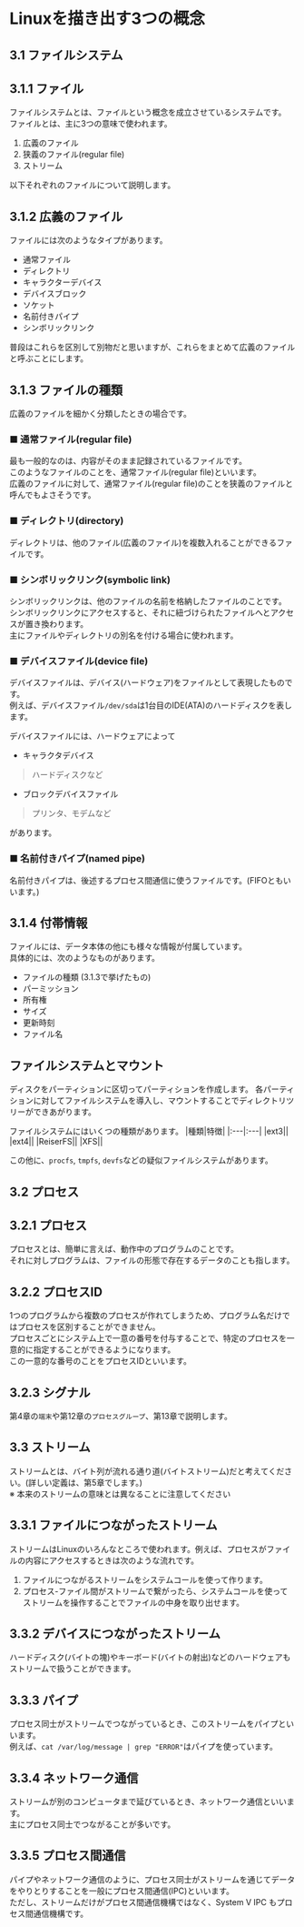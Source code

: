 # Linuxを描き出す3つの概念
## 3.1 ファイルシステム
## 3.1.1 ファイル
ファイルシステムとは、ファイルという概念を成立させているシステムです。  
ファイルとは、主に3つの意味で使われます。
1. 広義のファイル
2. 狭義のファイル(regular file)
3. ストリーム

以下それぞれのファイルについて説明します。
## 3.1.2 広義のファイル
ファイルには次のようなタイプがあります。
- 通常ファイル
- ディレクトリ
- キャラクターデバイス
- デバイスブロック
- ソケット
- 名前付きパイプ
- シンボリックリンク
 
普段はこれらを区別して別物だと思いますが、これらをまとめて広義のファイルと呼ぶことにします。
## 3.1.3 ファイルの種類
広義のファイルを細かく分類したときの場合です。
### ■ 通常ファイル(regular file)
最も一般的なのは、内容がそのまま記録されているファイルです。  
このようなファイルのことを、通常ファイル(regular file)といいます。  
広義のファイルに対して、通常ファイル(regular file)のことを狭義のファイルと呼んでもよさそうです。
### ■ ディレクトリ(directory)
ディレクトリは、他のファイル(広義のファイル)を複数入れることができるファイルです。
### ■ シンボリックリンク(symbolic link)
シンボリックリンクは、他のファイルの名前を格納したファイルのことです。  
シンボリックリンクにアクセスすると、それに紐づけられたファイルへとアクセスが置き換わります。  
主にファイルやディレクトリの別名を付ける場合に使われます。
### ■ デバイスファイル(device file)
デバイスファイルは、デバイス(ハードウェア)をファイルとして表現したものです。  
例えば、デバイスファイル`/dev/sda`は1台目のIDE(ATA)のハードディスクを表します。  
  
デバイスファイルには、ハードウェアによって
- キャラクタデバイス
> ハードディスクなど
- ブロックデバイスファイル
> プリンタ、モデムなど

があります。
### ■ 名前付きパイプ(named pipe)
名前付きパイプは、後述するプロセス間通信に使うファイルです。(FIFOともいいます。)

## 3.1.4 付帯情報
ファイルには、データ本体の他にも様々な情報が付属しています。  
具体的には、次のようなものがあります。
- ファイルの種類 (3.1.3で挙げたもの)
- パーミッション
- 所有権
- サイズ
- 更新時刻
- ファイル名

## ファイルシステムとマウント
ディスクをパーティションに区切ってパーティションを作成します。
各パーティションに対してファイルシステムを導入し、マウントすることでディレクトリツリーができあがります。  
  
ファイルシステムにはいくつの種類があります。
|種類|特徴|
|:---|:---|
|ext3||
|ext4||
|ReiserFS||
|XFS||

この他に、`procfs`, `tmpfs`, `devfs`などの疑似ファイルシステムがあります。
## 3.2 プロセス
## 3.2.1 プロセス
プロセスとは、簡単に言えば、動作中のプログラムのことです。  
それに対しプログラムは、ファイルの形態で存在するデータのことも指します。
## 3.2.2 プロセスID
1つのプログラムから複数のプロセスが作れてしまうため、プログラム名だけではプロセスを区別することができません。  
プロセスごとにシステム上で一意の番号を付与することで、特定のプロセスを一意的に指定することができるようになります。  
この一意的な番号のことをプロセスIDといいます。
## 3.2.3 シグナル
第4章の`端末`や第12章の`プロセスグループ`、第13章で説明します。

## 3.3 ストリーム
ストリームとは、バイト列が流れる通り道(バイトストリーム)だと考えてください。(詳しい定義は、第5章でします。)  
※ 本来のストリームの意味とは異なることに注意してください
## 3.3.1 ファイルにつながったストリーム
ストリームはLinuxのいろんなところで使われます。例えば、プロセスがファイルの内容にアクセスするときは次のような流れです。  
1. ファイルにつながるストリームをシステムコールを使って作ります。  
2. プロセス-ファイル間がストリームで繋がったら、システムコールを使ってストリームを操作することでファイルの中身を取り出せます。
## 3.3.2 デバイスにつながったストリーム
ハードディスク(バイトの塊)やキーボード(バイトの射出)などのハードウェアもストリームで扱うことができます。
## 3.3.3 パイプ
プロセス同士がストリームでつながっているとき、このストリームをパイプといいます。  
例えば、`cat /var/log/message | grep "ERROR"`はパイプを使っています。
## 3.3.4 ネットワーク通信
ストリームが別のコンピュータまで延びているとき、ネットワーク通信といいます。  
主にプロセス同士でつながることが多いです。
## 3.3.5 プロセス間通信
パイプやネットワーク通信のように、プロセス同士がストリームを通じてデータをやりとりすることを一般にプロセス間通信(IPC)といいます。  
ただし、ストリームだけがプロセス間通信機構ではなく、System V IPC もプロセス間通信機構です。
